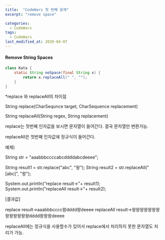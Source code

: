 ```yaml
---
title:  "CodeWars 첫 번째 문제"
excerpt: "remove space"

categories:
  - CodeWars
tags:
  - CodeWars
last_modified_at: 2020-04-07
---
```



#### Remove String Spaces

```java
class Kata {
    static String noSpace(final String x) {
        return x.replaceAll(" ", "");
    }
}
```



*replace 와 replaceAll의 차이점

String replace(CharSequnce target, CharSequence replacement)

String replaceAll(String regex, String replacement)



replace는 첫번째 인자값을 보시면 문자열이 들어간다. 결국  문자열만 변환가능.

replaceAll은 첫번째 인자값에 정규식이 들어간다.

 

예제)

 String str = "aaabbbccccabcddddabcdeeee";

 String result1 = str.replace("abc", "왕");
 String result2 = str.replaceAll("[abc]", "왕");

 System.out.println("replace result->"+ result1);
 System.out.println("replaceAll result->"+ result2);

 

[결과값]

replace result->aaabbbcccc왕dddd왕deeee
replaceAll result->왕왕왕왕왕왕왕왕왕왕왕왕왕dddd왕왕왕deeee

replaceAll에는 정규식을 사용할수가 있어서 replace에서 처리하지 못한 문자열도 처리가 가능.
